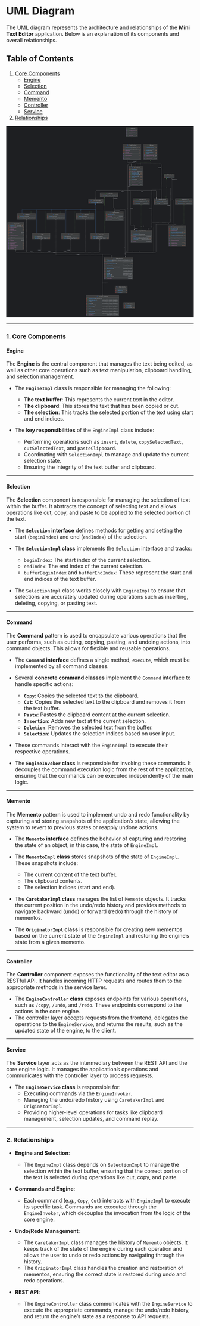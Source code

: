 # **UML Diagram**

The UML diagram represents the architecture and relationships of the **Mini Text Editor** application. Below is an explanation of its components and overall relationships.

## **Table of Contents**
1. [Core Components](#1-core-components)
    - [Engine](#engine)
    - [Selection](#selection)
    - [Command](#command)
    - [Memento](#memento)
    - [Controller](#controller)
    - [Service](#service)
2. [Relationships](#3-relationships)

![uml.png](uml.png)

---

### **1. Core Components**

#### **Engine**
The **Engine** is the central component that manages the text being edited, as well as other core operations such as text manipulation, clipboard handling, and selection management.

- The **`EngineImpl`** class is responsible for managing the following:
    - **The text buffer**: This represents the current text in the editor.
    - **The clipboard**: This stores the text that has been copied or cut.
    - **The selection**: This tracks the selected portion of the text using start and end indices.

- The **key responsibilities** of the `EngineImpl` class include:
    - Performing operations such as `insert`, `delete`, `copySelectedText`, `cutSelectedText`, and `pasteClipboard`.
    - Coordinating with `SelectionImpl` to manage and update the current selection state.
    - Ensuring the integrity of the text buffer and clipboard.

---

#### **Selection**
The **Selection** component is responsible for managing the selection of text within the buffer. It abstracts the concept of selecting text and allows operations like cut, copy, and paste to be applied to the selected portion of the text.

- The **`Selection` interface** defines methods for getting and setting the start (`beginIndex`) and end (`endIndex`) of the selection.
- The **`SelectionImpl` class** implements the `Selection` interface and tracks:
    - `beginIndex`: The start index of the current selection.
    - `endIndex`: The end index of the current selection.
    - `bufferBeginIndex` and `bufferEndIndex`: These represent the start and end indices of the text buffer.

- The `SelectionImpl` class works closely with `EngineImpl` to ensure that selections are accurately updated during operations such as inserting, deleting, copying, or pasting text.

---

#### **Command**
The **Command** pattern is used to encapsulate various operations that the user performs, such as cutting, copying, pasting, and undoing actions, into command objects. This allows for flexible and reusable operations.

- The **`Command` interface** defines a single method, `execute`, which must be implemented by all command classes.

- Several **concrete command classes** implement the `Command` interface to handle specific actions:
    - **`Copy`**: Copies the selected text to the clipboard.
    - **`Cut`**: Copies the selected text to the clipboard and removes it from the text buffer.
    - **`Paste`**: Pastes the clipboard content at the current selection.
    - **`Insertion`**: Adds new text at the current selection.
    - **`Deletion`**: Removes the selected text from the buffer.
    - **`Selection`**: Updates the selection indices based on user input.

- These commands interact with the `EngineImpl` to execute their respective operations.

- The **`EngineInvoker` class** is responsible for invoking these commands. It decouples the command execution logic from the rest of the application, ensuring that the commands can be executed independently of the main logic.

---

#### **Memento**
The **Memento** pattern is used to implement undo and redo functionality by capturing and storing snapshots of the application’s state, allowing the system to revert to previous states or reapply undone actions.

- The **`Memento` interface** defines the behavior of capturing and restoring the state of an object, in this case, the state of `EngineImpl`.

- The **`MementoImpl` class** stores snapshots of the state of `EngineImpl`. These snapshots include:
    - The current content of the text buffer.
    - The clipboard contents.
    - The selection indices (start and end).

- The **`CaretakerImpl` class** manages the list of `Memento` objects. It tracks the current position in the undo/redo history and provides methods to navigate backward (undo) or forward (redo) through the history of mementos.

- The **`OriginatorImpl` class** is responsible for creating new mementos based on the current state of the `EngineImpl` and restoring the engine’s state from a given memento.

---

#### **Controller**
The **Controller** component exposes the functionality of the text editor as a RESTful API. It handles incoming HTTP requests and routes them to the appropriate methods in the service layer.

- The **`EngineController` class** exposes endpoints for various operations, such as `/copy`, `/undo`, and `/redo`. These endpoints correspond to the actions in the core engine.
- The controller layer accepts requests from the frontend, delegates the operations to the `EngineService`, and returns the results, such as the updated state of the engine, to the client.

---

#### **Service**
The **Service** layer acts as the intermediary between the REST API and the core engine logic. It manages the application’s operations and communicates with the controller layer to process requests.

- The **`EngineService` class** is responsible for:
    - Executing commands via the `EngineInvoker`.
    - Managing the undo/redo history using `CaretakerImpl` and `OriginatorImpl`.
    - Providing higher-level operations for tasks like clipboard management, selection updates, and command replay.

---

### **2. Relationships**

- **Engine and Selection**:
    - The `EngineImpl` class depends on `SelectionImpl` to manage the selection within the text buffer, ensuring that the correct portion of the text is selected during operations like cut, copy, and paste.

- **Commands and Engine**:
    - Each command (e.g., `Copy`, `Cut`) interacts with `EngineImpl` to execute its specific task. Commands are executed through the `EngineInvoker`, which decouples the invocation from the logic of the core engine.

- **Undo/Redo Management**:
    - The `CaretakerImpl` class manages the history of `Memento` objects. It keeps track of the state of the engine during each operation and allows the user to undo or redo actions by navigating through the history.
    - The `OriginatorImpl` class handles the creation and restoration of mementos, ensuring the correct state is restored during undo and redo operations.

- **REST API**:
    - The `EngineController` class communicates with the `EngineService` to execute the appropriate commands, manage the undo/redo history, and return the engine’s state as a response to API requests.